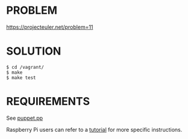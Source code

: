# PROBLEM

https://projecteuler.net/problem=11

# SOLUTION

```
$ cd /vagrant/
$ make
$ make test
```

# REQUIREMENTS

See [puppet.pp](https://github.com/mcandre/euler-hard-mode/blob/master/problem11/manifests/default.pp)

Raspberry Pi users can refer to a [tutorial](http://mcandre.tumblr.com/post/105718993776/haskell-on-raspberry-pi) for more specific instructions.

